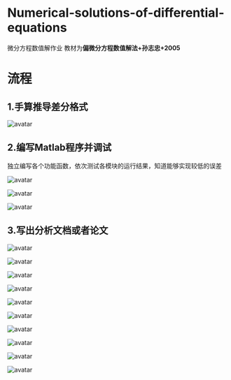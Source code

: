 # Numerical-solutions-of-differential-equations
微分方程数值解作业
教材为**偏微分方程数值解法+孙志忠+2005**

# 流程

## 1.手算推导差分格式

![avatar](https://github.com/mingcaixiao/Numerical-solutions-of-differential-equations/blob/master/photo/%E5%B1%8F%E5%B9%95%E6%88%AA%E5%9B%BE%202021-02-28%20000349.png)

## 2.编写Matlab程序并调试

独立编写各个功能函数，依次测试各模块的运行结果，知道能够实现较低的误差

![avatar](https://github.com/mingcaixiao/Numerical-solutions-of-differential-equations/blob/master/photo/%E5%B1%8F%E5%B9%95%E6%88%AA%E5%9B%BE%202021-02-28%20000752.png)

![avatar](https://github.com/mingcaixiao/Numerical-solutions-of-differential-equations/blob/master/photo/f2.png)

![avatar](https://github.com/mingcaixiao/Numerical-solutions-of-differential-equations/blob/master/photo/%E8%AF%AF%E5%B7%AE%E6%9B%B2%E7%BA%BF.jpg)

## 3.写出分析文档或者论文

![avatar](https://github.com/mingcaixiao/Numerical-solutions-of-differential-equations/blob/master/photo/%E7%AC%AC%E5%9B%9B%E5%B0%8F%E7%BB%84%E8%82%96%E5%90%8D%E8%B4%A2png_Page1.png)

![avatar](https://github.com/mingcaixiao/Numerical-solutions-of-differential-equations/blob/master/photo/%E7%AC%AC%E5%9B%9B%E5%B0%8F%E7%BB%84%E8%82%96%E5%90%8D%E8%B4%A2png_Page2.png)

![avatar](https://github.com/mingcaixiao/Numerical-solutions-of-differential-equations/blob/master/photo/%E7%AC%AC%E5%9B%9B%E5%B0%8F%E7%BB%84%E8%82%96%E5%90%8D%E8%B4%A2png_Page3.png)

![avatar](https://github.com/mingcaixiao/Numerical-solutions-of-differential-equations/blob/master/photo/%E7%AC%AC%E5%9B%9B%E5%B0%8F%E7%BB%84%E8%82%96%E5%90%8D%E8%B4%A2png_Page4.png)

![avatar](https://github.com/mingcaixiao/Numerical-solutions-of-differential-equations/blob/master/photo/%E7%AC%AC%E5%9B%9B%E5%B0%8F%E7%BB%84%E8%82%96%E5%90%8D%E8%B4%A2png_Page5.png)

![avatar](https://github.com/mingcaixiao/Numerical-solutions-of-differential-equations/blob/master/photo/%E7%AC%AC%E5%9B%9B%E5%B0%8F%E7%BB%84%E8%82%96%E5%90%8D%E8%B4%A2png_Page6.png)

![avatar](https://github.com/mingcaixiao/Numerical-solutions-of-differential-equations/blob/master/photo/%E7%AC%AC%E5%9B%9B%E5%B0%8F%E7%BB%84%E8%82%96%E5%90%8D%E8%B4%A2png_Page7.png)

![avatar](https://github.com/mingcaixiao/Numerical-solutions-of-differential-equations/blob/master/photo/%E7%AC%AC%E5%9B%9B%E5%B0%8F%E7%BB%84%E8%82%96%E5%90%8D%E8%B4%A2png_Page8.png)

![avatar](https://github.com/mingcaixiao/Numerical-solutions-of-differential-equations/blob/master/photo/%E7%AC%AC%E5%9B%9B%E5%B0%8F%E7%BB%84%E8%82%96%E5%90%8D%E8%B4%A2png_Page9.png)

![avatar](https://github.com/mingcaixiao/Numerical-solutions-of-differential-equations/blob/master/photo/%E7%AC%AC%E5%9B%9B%E5%B0%8F%E7%BB%84%E8%82%96%E5%90%8D%E8%B4%A2png_Page10.png)


